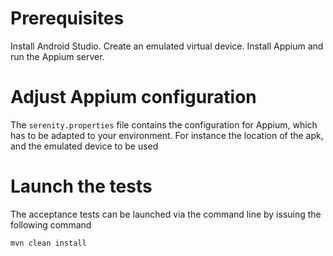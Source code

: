 # Prerequisites
Install Android Studio. Create an emulated virtual device. Install Appium and run the Appium server.

# Adjust Appium configuration
The ```serenity.properties``` file contains the configuration for Appium, which has to be adapted to your environment.
For instance the location of the apk, and the emulated device to be used

# Launch the tests
The acceptance tests can be launched via the command line by issuing the following command
```
mvn clean install
```



